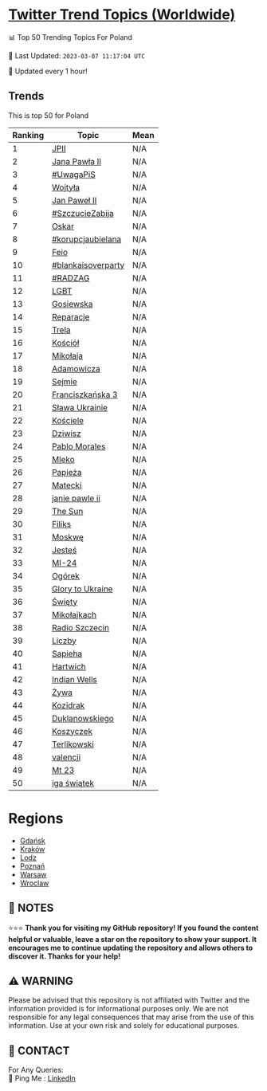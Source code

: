 [Twitter Trend Topics (Worldwide)](https://github.com/ErcinDedeoglu/Twitter-Trend-Topics)
==========


📊 Top 50 Trending Topics For Poland

📆 Last Updated: `2023-03-07 11:17:04 UTC`

🔧 Updated every 1 hour!


## Trends

This is top 50 for Poland

| Ranking | Topic | Mean |
| ------- | ------------ | ------------ |
| 1 | [JPII](http://twitter.com/search?q=JPII) | N/A |
| 2 | [Jana Pawła II](http://twitter.com/search?q=Jana+Paw%c5%82a+II) | N/A |
| 3 | [#UwagaPiS](http://twitter.com/search?q=%23UwagaPiS) | N/A |
| 4 | [Wojtyła](http://twitter.com/search?q=Wojty%c5%82a) | N/A |
| 5 | [Jan Paweł II](http://twitter.com/search?q=Jan+Pawe%c5%82+II) | N/A |
| 6 | [#SzczucieZabija](http://twitter.com/search?q=%23SzczucieZabija) | N/A |
| 7 | [Oskar](http://twitter.com/search?q=Oskar) | N/A |
| 8 | [#korupcjaubielana](http://twitter.com/search?q=%23korupcjaubielana) | N/A |
| 9 | [Feio](http://twitter.com/search?q=Feio) | N/A |
| 10 | [#blankaisoverparty](http://twitter.com/search?q=%23blankaisoverparty) | N/A |
| 11 | [#RADZAG](http://twitter.com/search?q=%23RADZAG) | N/A |
| 12 | [LGBT](http://twitter.com/search?q=LGBT) | N/A |
| 13 | [Gosiewska](http://twitter.com/search?q=Gosiewska) | N/A |
| 14 | [Reparacje](http://twitter.com/search?q=Reparacje) | N/A |
| 15 | [Trela](http://twitter.com/search?q=Trela) | N/A |
| 16 | [Kościół](http://twitter.com/search?q=Ko%c5%9bci%c3%b3%c5%82) | N/A |
| 17 | [Mikołaja](http://twitter.com/search?q=Miko%c5%82aja) | N/A |
| 18 | [Adamowicza](http://twitter.com/search?q=Adamowicza) | N/A |
| 19 | [Sejmie](http://twitter.com/search?q=Sejmie) | N/A |
| 20 | [Franciszkańska 3](http://twitter.com/search?q=Franciszka%c5%84ska+3) | N/A |
| 21 | [Sława Ukrainie](http://twitter.com/search?q=S%c5%82awa+Ukrainie) | N/A |
| 22 | [Kościele](http://twitter.com/search?q=Ko%c5%9bciele) | N/A |
| 23 | [Dziwisz](http://twitter.com/search?q=Dziwisz) | N/A |
| 24 | [Pablo Morales](http://twitter.com/search?q=Pablo+Morales) | N/A |
| 25 | [Mleko](http://twitter.com/search?q=Mleko) | N/A |
| 26 | [Papieża](http://twitter.com/search?q=Papie%c5%bca) | N/A |
| 27 | [Matecki](http://twitter.com/search?q=Matecki) | N/A |
| 28 | [janie pawle ii](http://twitter.com/search?q=janie+pawle+ii) | N/A |
| 29 | [The Sun](http://twitter.com/search?q=The+Sun) | N/A |
| 30 | [Filiks](http://twitter.com/search?q=Filiks) | N/A |
| 31 | [Moskwę](http://twitter.com/search?q=Moskw%c4%99) | N/A |
| 32 | [Jesteś](http://twitter.com/search?q=Jeste%c5%9b) | N/A |
| 33 | [MI-24](http://twitter.com/search?q=MI-24) | N/A |
| 34 | [Ogórek](http://twitter.com/search?q=Og%c3%b3rek) | N/A |
| 35 | [Glory to Ukraine](http://twitter.com/search?q=Glory+to+Ukraine) | N/A |
| 36 | [Święty](http://twitter.com/search?q=%c5%9awi%c4%99ty) | N/A |
| 37 | [Mikołajkach](http://twitter.com/search?q=Miko%c5%82ajkach) | N/A |
| 38 | [Radio Szczecin](http://twitter.com/search?q=Radio+Szczecin) | N/A |
| 39 | [Liczby](http://twitter.com/search?q=Liczby) | N/A |
| 40 | [Sapieha](http://twitter.com/search?q=Sapieha) | N/A |
| 41 | [Hartwich](http://twitter.com/search?q=Hartwich) | N/A |
| 42 | [Indian Wells](http://twitter.com/search?q=Indian+Wells) | N/A |
| 43 | [Żywa](http://twitter.com/search?q=%c5%bbywa) | N/A |
| 44 | [Kozidrak](http://twitter.com/search?q=Kozidrak) | N/A |
| 45 | [Duklanowskiego](http://twitter.com/search?q=Duklanowskiego) | N/A |
| 46 | [Koszyczek](http://twitter.com/search?q=Koszyczek) | N/A |
| 47 | [Terlikowski](http://twitter.com/search?q=Terlikowski) | N/A |
| 48 | [valencii](http://twitter.com/search?q=valencii) | N/A |
| 49 | [Mt 23](http://twitter.com/search?q=Mt+23) | N/A |
| 50 | [iga świątek](http://twitter.com/search?q=iga+%c5%9bwi%c4%85tek) | N/A |



# Regions

* [Gdańsk](</Poland/Gdańsk.md>)
* [Kraków](</Poland/Kraków.md>)
* [Lodz](</Poland/Lodz.md>)
* [Poznań](</Poland/Poznań.md>)
* [Warsaw](</Poland/Warsaw.md>)
* [Wroclaw](</Poland/Wroclaw.md>)



## 📝 NOTES

⭐⭐⭐ **Thank you for visiting my GitHub repository! If you found the content helpful or valuable, leave a star on the repository to show your support. It encourages me to continue updating the repository and allows others to discover it. Thanks for your help!**


## ⚠️ WARNING

Please be advised that this repository is not affiliated with Twitter and the information provided is for informational purposes only. We are not responsible for any legal consequences that may arise from the use of this information. Use at your own risk and solely for educational purposes.


## 📨 CONTACT

 For Any Queries:  
            🏓 Ping Me : [LinkedIn](https://www.linkedin.com/in/ercindedeoglu/)
